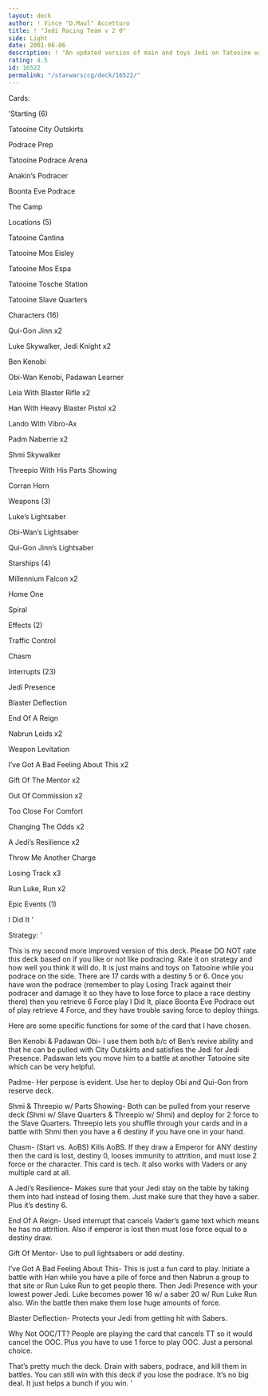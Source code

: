 ```yaml
---
layout: deck
author: ! Vince "D.Maul" Accetturo
title: ! "Jedi Racing Team v 2 0"
side: Light
date: 2001-06-06
description: ! "An updated version of main and toys Jedi on Tatooine with some podracing."
rating: 4.5
id: 16522
permalink: "/starwarsccg/deck/16522/"
---
```

Cards: 

'Starting (6)

Tatooine City Outskirts

Podrace Prep

Tatooine Podrace Arena

Anakin’s Podracer

Boonta Eve Podrace

The Camp


Locations (5)

Tatooine Cantina 

Tatooine Mos Eisley 

Tatooine Mos Espa 

Tatooine Tosche Station 

Tatooine Slave Quarters 


Characters (16)

Qui-Gon Jinn  x2

Luke Skywalker, Jedi Knight  x2

Ben Kenobi 

Obi-Wan Kenobi, Padawan Learner 

Leia With Blaster Rifle  x2

Han With Heavy Blaster Pistol  x2

Lando With Vibro-Ax 

Padm  Naberrie  x2

Shmi Skywalker 

Threepio With His Parts Showing 

Corran Horn 



Weapons (3)

Luke’s Lightsaber 

Obi-Wan’s Lightsaber 

Qui-Gon Jinn’s Lightsaber 


Starships (4)

Millennium Falcon  x2

Home One 

Spiral 


Effects (2)

Traffic Control 

Chasm 


Interrupts (23)

Jedi Presence 

Blaster Deflection 

End Of A Reign 

Nabrun Leids  x2

Weapon Levitation 

I’ve Got A Bad Feeling About This  x2

Gift Of The Mentor  x2

Out Of Commission  x2

Too Close For Comfort 

Changing The Odds  x2

A Jedi’s Resilience  x2

Throw Me Another Charge 

Losing Track  x3

Run Luke, Run  x2


Epic Events (1)

I Did It  '

Strategy: '

This is my second more improved version of this deck.  Please DO NOT rate this deck based on if you like or not like podracing.  Rate it on strategy and how well you think it will do.  It is just mains and toys on Tatooine while you podrace on the side.  There are 17 cards with a destiny 5 or 6.  Once you have won the podrace (remember to play Losing Track against their podracer and damage it so they have to lose force to place a race destiny there) then you retrieve 6 Force play I Did It, place Boonta Eve Podrace out of play retrieve 4 Force,  and they have trouble saving force to deploy things.  


Here are some specific functions for some of the card that I have chosen.


Ben Kenobi & Padawan Obi- I use them both b/c of Ben’s revive ability and that he can be pulled with City Outskirts and satisfies the Jedi for Jedi Presence.  Padawan lets you move him to a battle at another Tatooine site which can be very helpful.


Padme- Her perpose is evident.  Use her to deploy Obi and Qui-Gon from reserve deck.


Shmi & Threepio w/ Parts Showing- Both can be pulled from your reserve deck (Shmi w/ Slave Quarters & Threepio w/ Shmi) and deploy for 2 force to the Slave Quarters.  Threepio lets you shuffle through your cards and in a battle with Shmi then you have a 6 destiny if you have one in your hand.


Chasm- (Start vs. AoBS)  Kills AoBS.  If they draw a Emperor for ANY destiny then the card is lost, destiny 0, looses immunity to attrition, and must lose 2 force or the character.  This card is tech.  It also works with Vaders or any multiple card at all.


A Jedi’s Resilience- Makes sure that your Jedi stay on the table by taking them into had instead of losing them.  Just make sure that they have a saber.  Plus it’s destiny 6.


End Of A Reign- Used interrupt that cancels Vader’s game text which means he has no attrition.  Also if emperor is lost then must lose force equal to a destiny draw.


Gift Of Mentor- Use to pull lightsabers or add destiny.


I’ve Got A Bad Feeling About This- This is just a fun card to play.  Initiate a battle with Han while you have a pile of force and then Nabrun a group to that site or Run Luke Run to get people there.  Then Jedi Presence with your lowest power Jedi.  Luke becomes power 16 w/ a saber 20 w/ Run Luke Run also.  Win the battle then make them lose huge amounts of force.


Blaster Deflection- Protects your Jedi from getting hit with Sabers.


Why Not OOC/TT? People are playing the card that cancels TT so it would cancel the OOC.  Plus you have to use 1 force to play OOC.  Just a personal choice.


That’s pretty much the deck.  Drain with sabers, podrace, and kill them in battles.  You can still win with this deck if you lose the podrace.  It’s no big deal.  It just helps a bunch if you win. '
